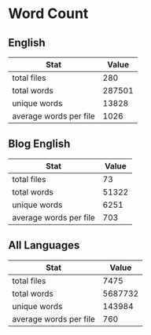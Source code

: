 # Word Count

## English

Stat | Value
---- | -----
total files | 280
total words | 287501
unique words | 13828
average words per file | 1026

## Blog English

Stat | Value
---- | -----
total files | 73
total words | 51322
unique words | 6251
average words per file | 703

## All Languages

Stat | Value
---- | -----
total files | 7475
total words | 5687732
unique words | 143984
average words per file | 760
